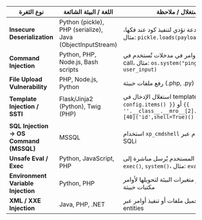 | نوع الثغرة                             | اللغة / البيئة الشائعة                                     | مثال استغلال / ملاحظة                                                                                                           |
| -------------------------------------- | ---------------------------------------------------------- | ------------------------------------------------------------------------------------------------------------------------------- |
| **Insecure Deserialization**           | Python (pickle), PHP (serialize), Java (ObjectInputStream) | إرسال بيانات مخادعة تؤدي لتنفيذ كود عند فكها، مثال: `pickle.loads(payload)`                                                     |
| **Command Injection**                  | Python, PHP, Node.js, Bash scripts                         | إدخال أوامر في مدخلات تُستخدم في system call، مثال: `os.system("ping " + user_input)`                                           |
| **File Upload Vulnerability**          | PHP, Node.js, Python                                       | رفع ملفات خبيثة (.php, .py) وتشغيلها عبر الويب                                                                                  |
| **Template Injection / SSTI**          | Flask/Jinja2 (Python), Twig (PHP)                          | استغلال الإدخال في templates: `{{ config.items() }}` أو `{{ ''.__class__.__mro__[2].__subclasses__()[40]('id',shell=True)() }}` |
| **SQL Injection → OS Command (MSSQL)** | MSSQL                                                      | استخدام `xp_cmdshell` لتنفيذ أوامر النظام عبر SQLi                                                                              |
| **Unsafe Eval / Exec**                 | Python, JavaScript, PHP                                    | إدخال المستخدم يُرسل مباشرة إلى `eval()`, `exec()`, `system()`، مثال: `eval(user_input)`                                        |
| **Environment Variable Injection**     | Python, PHP                                                | تغيير متغيرات البيئة لتحويلها لأوامر OS أو تحميل مكتبات خبيثة                                                                   |
| **XML / XXE Injection**                | Java, PHP, .NET                                            | تحميل ملفات أو تنفيذ أوامر عبر XML external entities                                                                            |




       
